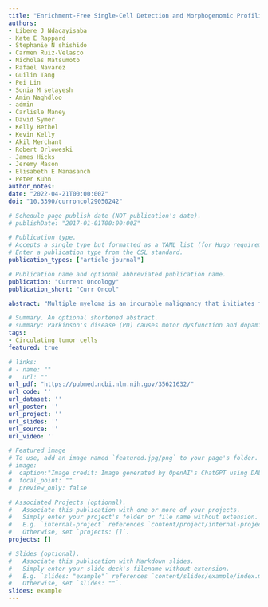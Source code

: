 ```yaml
---
title: "Enrichment-Free Single-Cell Detection and Morphogenomic Profiling of Myeloma Patient Samples to Delineate Circulating Rare Plasma Cell Clones" 
authors:
- Libere J Ndacayisaba
- Kate E Rappard
- Stephanie N shishido
- Carmen Ruiz-Velasco
- Nicholas Matsumoto
- Rafael Navarez
- Guilin Tang
- Pei Lin
- Sonia M setayesh
- Amin Naghdloo
- admin
- Carlisle Maney
- David Symer
- Kelly Bethel
- Kevin Kelly
- Akil Merchant
- Robert Orloweski
- James Hicks
- Jeremy Mason
- Elisabeth E Manasanch
- Peter Kuhn
author_notes:
date: "2022-04-21T00:00:00Z"
doi: "10.3390/curroncol29050242"

# Schedule page publish date (NOT publication's date).
# publishDate: "2017-01-01T00:00:00Z"

# Publication type.
# Accepts a single type but formatted as a YAML list (for Hugo requirements).
# Enter a publication type from the CSL standard.
publication_types: ["article-journal"]

# Publication name and optional abbreviated publication name.
publication: "Current Oncology"
publication_short: "Curr Oncol"

abstract: "Multiple myeloma is an incurable malignancy that initiates from a bone marrow resident clonal plasma cell and acquires successive mutational changes and genomic alterations, eventually resulting in tumor burden accumulation and end-organ damage. It has been recently recognized that myeloma secondary genomic events result in extensive sub-clonal heterogeneity both in localized bone marrow areas and circulating peripheral blood plasma cells. Rare genomic subclones, including myeloma initiating cells, could be the drivers of disease progression and recurrence. Additionally, evaluation of rare myeloma cells in blood for disease monitoring has numerous advantages over invasive bone marrow biopsies. To this end, an unbiased method for detecting rare cells and delineating their genomic makeup enables disease detection and monitoring in conditions with low abundant cancer cells. In this study, we applied an enrichment-free four-plex (CD138, CD56, CD45, DAPI) immunofluorescence assay and single-cell DNA sequencing for morphogenomic characterization of plasma cells to detect and delineate common and rare plasma cells and discriminate between normal and malignant plasma cells in paired blood and bone marrow aspirates from five patients with newly diagnosed myeloma (N = 4) and monoclonal gammopathy of undetermined significance (n = 1). Morphological analysis confirms CD138+CD56+ cells in the peripheral blood carry genomic alterations that are clonally identical to those in the bone marrow. A subset of altered CD138+CD56- cells are also found in the peripheral blood consistent with the known variability in CD56 expression as a marker of plasma cell malignancy. Bone marrow tumor clinical cytogenetics is highly correlated with the single-cell copy number alterations of the liquid biopsy rare cells. A subset of rare cells harbors genetic alterations not detected by standard clinical diagnostic methods of random localized bone marrow biopsies. This enrichment-free morphogenomic approach detects and characterizes rare cell populations derived from the liquid biopsies that are consistent with clinical diagnosis and have the potential to extend our understanding of subclonality at the single-cell level in this disease. Assay validation in larger patient cohorts has the potential to offer liquid biopsy for disease monitoring with similar or improved disease detection as traditional blind bone marrow biopsies."

# Summary. An optional shortened abstract.
# summary: Parkinson's disease (PD) causes motor dysfunction and dopaminergic cell death, with current treatments often leading to side effects. This study demonstrates that pretreating adipose-derived stem cells (ADSCs) with n-butylidenephthalide (BP), a compound with neuroprotective effects, enhances their therapeutic efficacy in a PD mouse model. Transplantation of BP-pretreated ADSCs improved motor symptoms and restored dopamine neuron levels, highlighting a promising strategy to enhance stem cell therapies for neurodegenerative diseases.
tags:
- Circulating tumor cells
featured: true

# links:
# - name: ""
#   url: ""
url_pdf: "https://pubmed.ncbi.nlm.nih.gov/35621632/"
url_code: ''
url_dataset: ''
url_poster: ''
url_project: ''
url_slides: ''
url_source: ''
url_video: ''

# Featured image
# To use, add an image named `featured.jpg/png` to your page's folder. 
# image:
#  caption:"Image credit: Image generated by OpenAI's ChatGPT using DALL·E."
#  focal_point: ""
#  preview_only: false

# Associated Projects (optional).
#   Associate this publication with one or more of your projects.
#   Simply enter your project's folder or file name without extension.
#   E.g. `internal-project` references `content/project/internal-project/index.md`.
#   Otherwise, set `projects: []`.
projects: []

# Slides (optional).
#   Associate this publication with Markdown slides.
#   Simply enter your slide deck's filename without extension.
#   E.g. `slides: "example"` references `content/slides/example/index.md`.
#   Otherwise, set `slides: ""`.
slides: example
---
```

